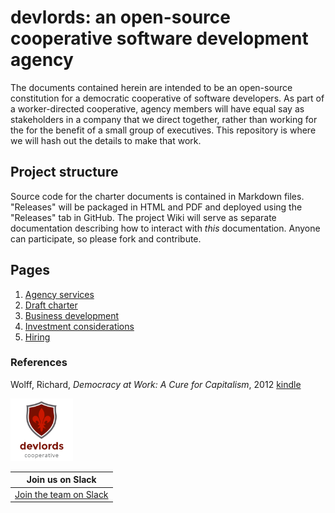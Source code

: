 # devlords: an open-source cooperative software development agency
The documents contained herein are intended to be an open-source constitution for a democratic cooperative of software
developers.
As part of a worker-directed cooperative, agency members will have equal say as stakeholders in a company that we direct
together, rather than working for the for the benefit of a small group of executives. This repository is where we will
hash out the details to make that work.

## Project structure

Source code for the charter documents is contained in Markdown files. "Releases" will be packaged in HTML and PDF and
deployed using the "Releases" tab in GitHub. The project Wiki will serve as separate documentation describing how to
interact with _this_ documentation. Anyone can participate, so please fork and contribute.

## Pages

1. [Agency services](./org/p2-what-we-do.md)
1. [Draft charter](./org/p3-charter.md)
2. [Business development](./org/p4-busdev.md)
3. [Investment considerations](./org/p5-investment.md)
4. [Hiring](./org/p6-hiring.md)

### References

Wolff, Richard, _Democracy at Work: A Cure for Capitalism_, 2012 [kindle](http://www.amazon.com/Democracy-at-Work-Cure-Capitalism-ebook/dp/B009CGZIPU/ref=tmm_kin_swatch_0?_encoding=UTF8&sr=&qid=)

<img src="/Image.png" alt="devlords cooperative" width="100px" />

| Join us on Slack     |
|------     |
| [Join the team on Slack](https://devlords.slack.com/) |
